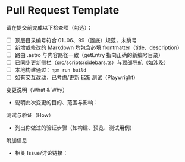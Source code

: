 # Pull Request Template

请在提交前完成以下检查项（勾选）：

- [ ] 顶层目录编号符合 01..06、99（置底）规范，未跳号
- [ ] 新增或修改的 Markdown 均包含必填 frontmatter（title、description）
- [ ] 路由 .astro 与内容路径一致（getEntry 指向正确的新编号目录）
- [ ] 已同步更新侧栏（src/scripts/sidebars.ts）与顶部导航（如涉及）
- [ ] 本地构建通过：`npm run build`
- [ ] 如有交互改动，已考虑/更新 E2E 测试（Playwright）

变更说明（What & Why）
- 说明此次变更的目的、范围与影响：

测试与验证（How）
- 列出你做过的验证步骤（如构建、预览、测试用例）

附加信息
- 相关 Issue/讨论链接：
